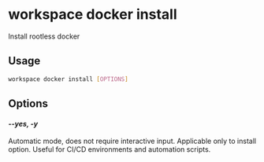 # workspace docker install

Install rootless docker

## Usage

```bash
workspace docker install [OPTIONS]
```

## Options

#### *--yes, -y*

Automatic mode, does not require interactive input. Applicable only to install option. Useful for CI/CD environments and automation scripts.


